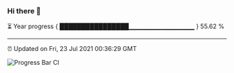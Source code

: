 ### Hi there 👋

⏳ Year progress { ████████████████▁▁▁▁▁▁▁▁▁▁▁▁▁▁ } 55.62 %

---

⏰ Updated on Fri, 23 Jul 2021 00:36:29 GMT

![Progress Bar CI](https://github.com/liununu/liununu/workflows/Progress%20Bar%20CI/badge.svg)
